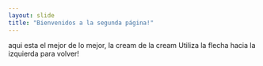 ```yaml
---
layout: slide
title: "Bienvenidos a la segunda página!"
---
```

aqui esta el mejor de lo mejor, la cream de la cream
Utiliza la flecha hacia la izquierda para volver!
